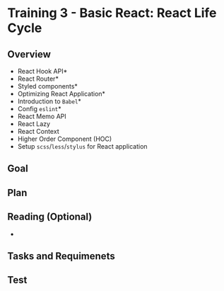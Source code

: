 # Training 3 - Basic React: React Life Cycle

## Overview
- React Hook API*
- React Router*
- Styled components*
- Optimizing React Application*
- Introduction to `Babel`*
- Config `eslint`*
- React Memo API
- React Lazy
- React Context
- Higher Order Component (HOC)
- Setup `scss`/`less`/`stylus` for React application

## Goal


## Plan


## Reading (Optional)
- 

## Tasks and Requimenets


## Test
